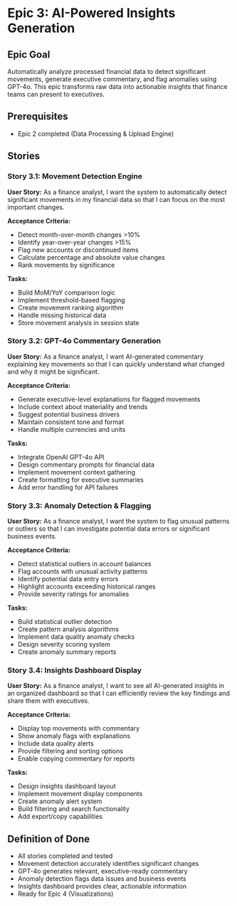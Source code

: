 # Epic 3: AI-Powered Insights Generation

## Epic Goal
Automatically analyze processed financial data to detect significant movements, generate executive commentary, and flag anomalies using GPT-4o. This epic transforms raw data into actionable insights that finance teams can present to executives.

## Prerequisites
- Epic 2 completed (Data Processing & Upload Engine)

## Stories

### Story 3.1: Movement Detection Engine
**User Story:** As a finance analyst, I want the system to automatically detect significant movements in my financial data so that I can focus on the most important changes.

**Acceptance Criteria:**
- Detect month-over-month changes >10%
- Identify year-over-year changes >15%
- Flag new accounts or discontinued items
- Calculate percentage and absolute value changes
- Rank movements by significance

**Tasks:**
- Build MoM/YoY comparison logic
- Implement threshold-based flagging
- Create movement ranking algorithm
- Handle missing historical data
- Store movement analysis in session state

### Story 3.2: GPT-4o Commentary Generation
**User Story:** As a finance analyst, I want AI-generated commentary explaining key movements so that I can quickly understand what changed and why it might be significant.

**Acceptance Criteria:**
- Generate executive-level explanations for flagged movements
- Include context about materiality and trends
- Suggest potential business drivers
- Maintain consistent tone and format
- Handle multiple currencies and units

**Tasks:**
- Integrate OpenAI GPT-4o API
- Design commentary prompts for financial data
- Implement movement context gathering
- Create formatting for executive summaries
- Add error handling for API failures

### Story 3.3: Anomaly Detection & Flagging
**User Story:** As a finance analyst, I want the system to flag unusual patterns or outliers so that I can investigate potential data errors or significant business events.

**Acceptance Criteria:**
- Detect statistical outliers in account balances
- Flag accounts with unusual activity patterns
- Identify potential data entry errors
- Highlight accounts exceeding historical ranges
- Provide severity ratings for anomalies

**Tasks:**
- Build statistical outlier detection
- Create pattern analysis algorithms
- Implement data quality anomaly checks
- Design severity scoring system  
- Create anomaly summary reports

### Story 3.4: Insights Dashboard Display
**User Story:** As a finance analyst, I want to see all AI-generated insights in an organized dashboard so that I can efficiently review the key findings and share them with executives.

**Acceptance Criteria:**
- Display top movements with commentary
- Show anomaly flags with explanations  
- Include data quality alerts
- Provide filtering and sorting options
- Enable copying commentary for reports

**Tasks:**
- Design insights dashboard layout
- Implement movement display components
- Create anomaly alert system
- Build filtering and search functionality
- Add export/copy capabilities

## Definition of Done
- All stories completed and tested
- Movement detection accurately identifies significant changes
- GPT-4o generates relevant, executive-ready commentary
- Anomaly detection flags data issues and business events
- Insights dashboard provides clear, actionable information
- Ready for Epic 4 (Visualizations)